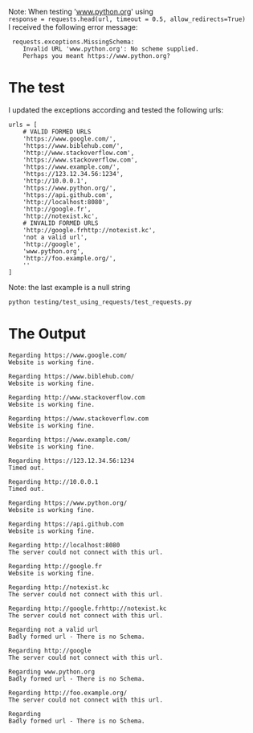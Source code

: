 Note: When testing 'www.python.org' using <br>
```response = requests.head(url, timeout = 0.5, allow_redirects=True)```
<br>I received the following error message:<br>

```
 requests.exceptions.MissingSchema: 
    Invalid URL 'www.python.org': No scheme supplied. 
    Perhaps you meant https://www.python.org?
```

# The test
I updated the exceptions according and tested the following urls:

```
urls = [
    # VALID FORMED URLS
    'https://www.google.com/',
    'https://www.biblehub.com/',
    'http://www.stackoverflow.com',
    'https://www.stackoverflow.com',
    'https://www.example.com/',
    'https://123.12.34.56:1234',
    'http://10.0.0.1',
    'https://www.python.org/',
    'https://api.github.com',
    'http://localhost:8080',
    'http://google.fr',
    'http://notexist.kc',
    # INVALID FORMED URLS
    'http://google.frhttp://notexist.kc',
    'not a valid url',
    'http://google',
    'www.python.org',
    'http://foo.example.org/',
    ''
]
```

Note: the last example is a null string

```python testing/test_using_requests/test_requests.py```

# The Output
```
Regarding https://www.google.com/
Website is working fine.

Regarding https://www.biblehub.com/
Website is working fine.

Regarding http://www.stackoverflow.com
Website is working fine.

Regarding https://www.stackoverflow.com
Website is working fine.

Regarding https://www.example.com/
Website is working fine.

Regarding https://123.12.34.56:1234
Timed out.

Regarding http://10.0.0.1
Timed out.

Regarding https://www.python.org/
Website is working fine.

Regarding https://api.github.com
Website is working fine.

Regarding http://localhost:8080
The server could not connect with this url.

Regarding http://google.fr
Website is working fine.

Regarding http://notexist.kc
The server could not connect with this url.

Regarding http://google.frhttp://notexist.kc
The server could not connect with this url.

Regarding not a valid url
Badly formed url - There is no Schema.

Regarding http://google
The server could not connect with this url.

Regarding www.python.org
Badly formed url - There is no Schema.

Regarding http://foo.example.org/
The server could not connect with this url.

Regarding 
Badly formed url - There is no Schema.

```